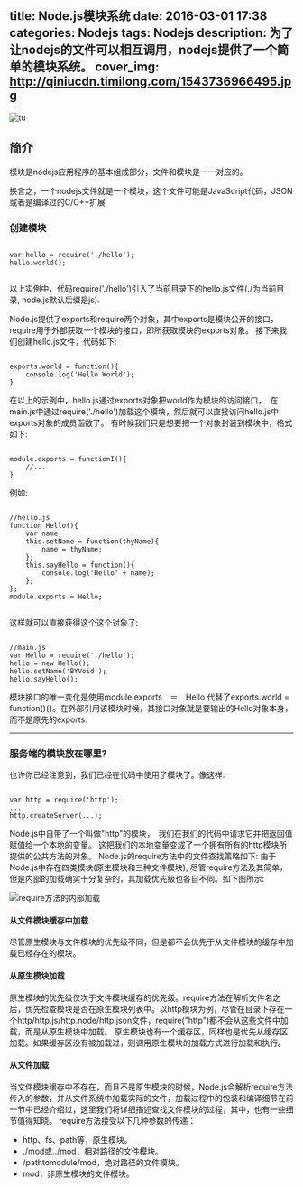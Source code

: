 title: Node.js模块系统
date: 2016-03-01 17:38
categories: Nodejs
tags: Nodejs
description: 为了让nodejs的文件可以相互调用，nodejs提供了一个简单的模块系统。
cover_img: http://qiniucdn.timilong.com/1543736966495.jpg
---

![tu](http://qiniucdn.timilong.com/1543736966495.jpg)

## 简介
模块是nodejs应用程序的基本组成部分，文件和模块是一一对应的。

换言之，一个nodejs文件就是一个模块，这个文件可能是JavaScript代码，JSON或者是编译过的C/C++扩展

### 创建模块

```

var hello = require('./hello');
hello.world();


```

以上实例中，代码require('./hello')引入了当前目录下的hello.js文件(./为当前目录, node.js默认后缀是js).

Node.js提供了exports和require两个对象，其中exports是模块公开的接口，require用于外部获取一个模块的接口，即所获取模块的exports对象。
接下来我们创建hello.js文件，代码如下:

```

exports.world = function(){
    console.log('Hello World');
}

```

在以上的示例中，hello.js通过exports对象把world作为模块的访问接口，　在main.js中通过require('./hello')加载这个模块，然后就可以直接访问hello.js中exports对象的成员函数了。
有时候我们只是想要把一个对象封装到模块中，格式如下:

```

module.exports = functionI(){
    //...
}

```

例如:

```

//hello.js
function Hello(){
    var name;
    this.setName = function(thyName){
        name = thyName;
    };
    this.sayHello = function(){
        console.log('Hello' + name);
    };
};
module.exports = Hello;


```

这样就可以直接获得这个这个对象了:

```

//main.js
var Hello = require('./hello');
hello = new Hello();
hello.setName('BYVoid');
hello.sayHello();

```

模块接口的唯一变化是使用module.exports　＝　Hello 代替了exports.world = function(){}。在外部引用该模块时候，其接口对象就是要输出的Hello对象本身，而不是原先的exports.

---

### 服务端的模块放在哪里?

也许你已经注意到，我们已经在代码中使用了模块了。像这样:

```

var http = require('http');
...
http.createServer(...);

```

Node.js中自带了一个叫做"http"的模块，　我们在我们的代码中请求它并把返回值赋值给一个本地的变量。
这把我们的本地变量变成了一个拥有所有的http模块所提供的公共方法的对象。
Node.js的require方法中的文件查找策略如下:
由于Node.js中存在四类模块(原生模块和三种文件模块), 尽管require方法及其简单，但是内部的加载确实十分复杂的，其加载优先级也各自不同。如下图所示:

![require方法的内部加载](http://www.runoob.com/wp-content/uploads/2014/03/nodejs-require.jpg)

#### 从文件模块缓存中加载
尽管原生模块与文件模块的优先级不同，但是都不会优先于从文件模块的缓存中加载已经存在的模块。

#### 从原生模块加载
原生模块的优先级仅次于文件模块缓存的优先级。require方法在解析文件名之后，优先检查模块是否在原生模块列表中。以http模块为例，尽管在目录下存在一个http/http.js/http.node/http.json文件，require("http")都不会从这些文件中加载，而是从原生模块中加载。
原生模块也有一个缓存区，同样也是优先从缓存区加载。如果缓存区没有被加载过，则调用原生模块的加载方式进行加载和执行。

#### 从文件加载
当文件模块缓存中不存在，而且不是原生模块的时候，Node.js会解析require方法传入的参数，并从文件系统中加载实际的文件，加载过程中的包装和编译细节在前一节中已经介绍过，这里我们将详细描述查找文件模块的过程，其中，也有一些细节值得知晓。
require方法接受以下几种参数的传递：
* http、fs、path等，原生模块。
* ./mod或../mod，相对路径的文件模块。
* /pathtomodule/mod，绝对路径的文件模块。
* mod，非原生模块的文件模块。
